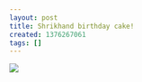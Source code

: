 ```yaml
---
layout: post
title: Shrikhand birthday cake!
created: 1376267061
tags: []
---
```

![](http://31.media.tumblr.com/828c0264445ea7e65a4b06e74a2098ed/tumblr_mre6gmffOo1rsr8w3o1_500.jpg)


